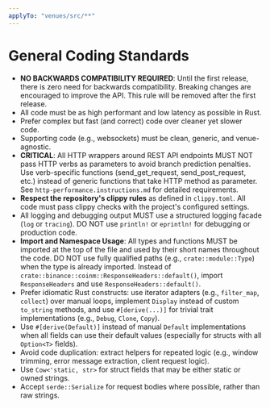 ```yaml
---
applyTo: "venues/src/**"
---
```


# General Coding Standards

- **NO BACKWARDS COMPATIBILITY REQUIRED**: Until the first release, there is zero need for backwards compatibility. Breaking changes are encouraged to improve the API. This rule will be removed after the first release.
- All code must be as high performant and low latency as possible in Rust.
- Prefer complex but fast (and correct) code over cleaner yet slower code.
- Supporting code (e.g., websockets) must be clean, generic, and venue-agnostic.
- **CRITICAL**: All HTTP wrappers around REST API endpoints MUST NOT pass HTTP verbs as parameters to avoid branch prediction penalties. Use verb-specific functions (send_get_request, send_post_request, etc.) instead of generic functions that take HTTP method as parameter. See `http-performance.instructions.md` for detailed requirements.
- **Respect the repository's clippy rules** as defined in `clippy.toml`. All code must pass clippy checks with the project's configured settings.
- All logging and debugging output MUST use a structured logging facade (`log` or `tracing`). DO NOT use `println!` or `eprintln!` for debugging or production code.
- **Import and Namespace Usage**: All types and functions MUST be imported at the top of the file and used by their short names throughout the code. DO NOT use fully qualified paths (e.g., `crate::module::Type`) when the type is already imported. Instead of `crate::binance::coinm::ResponseHeaders::default()`, import `ResponseHeaders` and use `ResponseHeaders::default()`.
- Prefer idiomatic Rust constructs: use iterator adapters (e.g., `filter_map`, `collect`) over manual loops, implement `Display` instead of custom `to_string` methods, and use `#[derive(...)]` for trivial trait implementations (e.g., `Debug`, `Clone`, `Copy`).
- Use `#[derive(Default)]` instead of manual `Default` implementations when all fields can use their default values (especially for structs with all `Option<T>` fields).
- Avoid code duplication: extract helpers for repeated logic (e.g., window trimming, error message extraction, client request logic).
- Use `Cow<'static, str>` for struct fields that may be either static or owned strings.
- Accept `serde::Serialize` for request bodies where possible, rather than raw strings.
